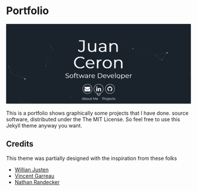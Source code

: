 # Portfolio

![](./portfolio.png)

This is a portfolio shows graphically some projects that I have done.
source software, distributed under the The MIT License. So feel free to use this Jekyll theme anyway you want.

## Credits

This theme was partially designed with the inspiration from these folks
- [Willian Justen](https://github.com/willianjusten/will-jekyll-template)
- [Vincent Garreau](https://github.com/VincentGarreau/particles.js/)
- [Nathan Randecker](https://github.com/nrandecker/particle)
